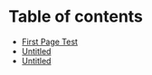 # Table of contents

* [First Page Test](README.md)
* [Untitled](untitled.md)
* [Untitled](untitled-1.md)

